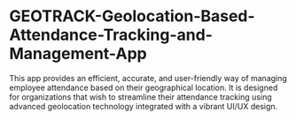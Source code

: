 # GEOTRACK-Geolocation-Based-Attendance-Tracking-and-Management-App
This app provides an efficient, accurate, and user-friendly way of managing employee attendance based on their geographical location. It is designed for organizations that wish to streamline their attendance tracking using advanced geolocation technology integrated with a vibrant UI/UX design.
